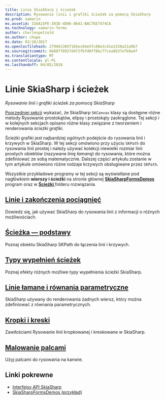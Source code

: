 ```yaml
---
title: Linie SkiaSharp i ścieżek
description: Rysowanie linii i grafiki ścieżek za pomocą SkiaSharp
ms.prod: xamarin
ms.assetid: 316A15FE-383D-4D06-8641-BAC7EE7474CA
ms.technology: xamarin-forms
author: charlespetzold
ms.author: chape
ms.date: 03/10/2017
ms.openlocfilehash: 2f9941305f165ec04e5fc80e3c41e3150a21a9b7
ms.sourcegitcommit: 66807f8927d472fbfd0ff8bc77cea9b37e7b9a4f
ms.translationtype: MT
ms.contentlocale: pl-PL
ms.lasthandoff: 04/05/2018
---
```

# <a name="skiasharp-lines-and-paths"></a>Linie SkiaSharp i ścieżek

_Rysowanie linii i grafiki ścieżek za pomocą SkiaSharp_

[Poprzedniej sekcji](~/xamarin-forms/user-interface/graphics/skiasharp/basics/index.md) wykazać, że SkiaSharp `SKCanvas` klasy są dostępne różne metody Rysowanie prostokątów, elipsy i prostokąty zaokrąglone. Tej sekcji i w kolejnych sekcjach opisano różne klasy związane z tworzeniem i renderowania *ścieżki grafiki*.

Ścieżki grafiki jest najbardziej ogólnych podejście do rysowania linii i krzywych w SkiaSharp. W tej sekcji omówiono przy użyciu `SKPath` do rysowania linii prostej i należy używać kolekcji niewielki rozmiar linii prostych obiektów (nazywane *linię łamaną*) do rysowania, które można zdefiniować ze sobą matematycznie. Dalszej części artykułu zostanie w tym artykule omówiono różne rodzaje krzywych obsługiwane przez `SKPath`.

Wszystkie przykładowe programy w tej sekcji są wyświetlane pod nagłówkiem **wierszy i ścieżki** na stronie głównej [ **SkiaSharpFormsDemos** ](https://developer.xamarin.com/samples/xamarin-forms/SkiaSharpForms/Demos/) program oraz w [ **Ścieżki** ](https://github.com/xamarin/xamarin-forms-samples/tree/master/SkiaSharpForms/Demos/Demos/SkiaSharpFormsDemos/Paths) folderu rozwiązania.

## <a name="lines-and-stroke-capslinesmd"></a>[Linie i zakończenia pociągnięć](lines.md)

Dowiedz się, jak używać SkiaSharp do rysowania linii z informacji o różnych możliwościach.

## <a name="path-basicspathsmd"></a>[Ścieżka — podstawy](paths.md)

Poznaj obiektu SkiaSharp SKPath do łączenia linii i krzywych.

## <a name="the-path-fill-typesfill-typesmd"></a>[Typy wypełnień ścieżek](fill-types.md)

Poznaj efekty różnych możliwe typy wypełnienia ścieżki SkiaSharp.

## <a name="polylines-and-parametric-equationspolylinesmd"></a>[Linie łamane i równania parametryczne](polylines.md)

SkiaSharp używany do renderowania żadnych wiersz, który można zdefiniować z równania parametrycznych.

## <a name="dots-and-dashesdotsmd"></a>[Kropki i kreski](dots.md)

Zawiłościami Rysowanie linii kropkowanej i kreskowane w SkiaSharp.

## <a name="finger-paintingfinger-paintmd"></a>[Malowanie palcami](finger-paint.md)

Użyj palcami do rysowania na kanwie.


## <a name="related-links"></a>Linki pokrewne

- [Interfejsy API SkiaSharp](https://developer.xamarin.com/api/root/SkiaSharp/)
- [SkiaSharpFormsDemos (przykład)](https://developer.xamarin.com/samples/xamarin-forms/SkiaSharpForms/Demos/)
